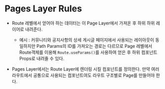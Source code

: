 # Pages Layer Rules

- Route 레벨에서 얻어야 하는 데이터는 이 Page Layer에서 가져온 후 하위 하위 레이어로 내려준다.
  - 예시 : 커뮤니티와 공지사항의 상세 게시글 페이지에서 사용되는 레이아웃이 동일하지만 Path Params의 ID를 가져오는 경로는 다르므로 Page 레벨에서 Route객체를 이용해 `Route.useParams()`를 사용하여 얻은 후 하위 컴포넌트 Props로 내려줄 수 있다.

- Pages Layer에서는 Route Layer에 렌더링 시킬 컴포넌트를 정의한다. 만약 여러 라우트에서 공통으로 사용되는 컴포넌트여도 라우트 구조별로 Page를 만들어야 한다.
